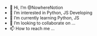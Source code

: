 - 👋 Hi, I’m @NowhereNotion
- 👀 I’m interested in Python, JS Developing
- 🌱 I’m currently learning Python, JS
- 💞️ I’m looking to collaborate on ...
- 📫 How to reach me ...

<!---
NowhereNotion/NowhereNotion is a ✨ special ✨ repository because its `README.md` (this file) appears on your GitHub profile.
You can click the Preview link to take a look at your changes.
--->
